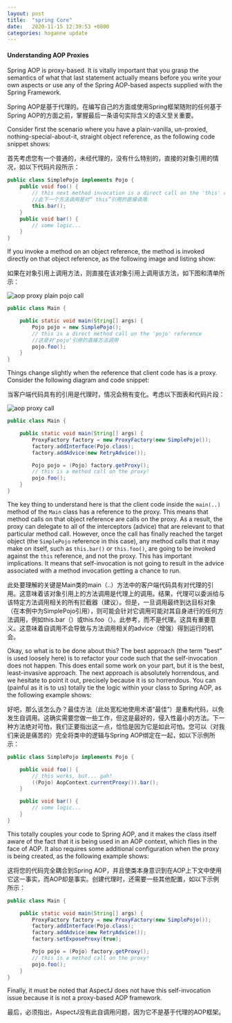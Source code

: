 ```yaml
---
layout: post
title:  "spring Core"
date:   2020-11-15 12:39:53 +0800
categories: hoganne update
---
```

####  Understanding AOP Proxies

Spring AOP is proxy-based. It is vitally important that you grasp the semantics of what that last statement actually means before you write your own aspects or use any of the Spring AOP-based aspects supplied with the Spring Framework.

Spring AOP是基于代理的。在编写自己的方面或使用Spring框架随附的任何基于Spring AOP的方面之前，掌握最后一条语句实际含义的语义至关重要。

Consider first the scenario where you have a plain-vanilla, un-proxied, nothing-special-about-it, straight object reference, as the following code snippet shows:

首先考虑您有一个普通的，未经代理的，没有什么特别的，直接的对象引用的情况，如以下代码片段所示：

```java
public class SimplePojo implements Pojo {
    public void foo() {
        // this next method invocation is a direct call on the 'this' reference
        //此下一个方法调用是对“ this”引用的直接调用
        this.bar();
    }
    public void bar() {
        // some logic...
    }
}
```

If you invoke a method on an object reference, the method is invoked directly on that object reference, as the following image and listing show:

如果在对象引用上调用方法，则直接在该对象引用上调用该方法，如下图和清单所示：

![aop proxy plain pojo call](https://docs.spring.io/spring-framework/docs/current/reference/html/images/aop-proxy-plain-pojo-call.png)

```java
public class Main {

    public static void main(String[] args) {
        Pojo pojo = new SimplePojo();
        // this is a direct method call on the 'pojo' reference
        //这是对'pojo'引用的直接方法调用
        pojo.foo();
    }
}
```

Things change slightly when the reference that client code has is a proxy. Consider the following diagram and code snippet:

当客户端代码具有的引用是代理时，情况会稍有变化。考虑以下图表和代码片段：

![aop proxy call](https://docs.spring.io/spring-framework/docs/current/reference/html/images/aop-proxy-call.png)



```java
public class Main {

    public static void main(String[] args) {
        ProxyFactory factory = new ProxyFactory(new SimplePojo());
        factory.addInterface(Pojo.class);
        factory.addAdvice(new RetryAdvice());

        Pojo pojo = (Pojo) factory.getProxy();
        // this is a method call on the proxy!
        pojo.foo();
    }
}
```

The key thing to understand here is that the client code inside the `main(..)` method of the `Main` class has a reference to the proxy. This means that method calls on that object reference are calls on the proxy. As a result, the proxy can delegate to all of the interceptors (advice) that are relevant to that particular method call. However, once the call has finally reached the target object (the `SimplePojo` reference in this case), any method calls that it may make on itself, such as `this.bar()` or `this.foo()`, are going to be invoked against the `this` reference, and not the proxy. This has important implications. It means that self-invocation is not going to result in the advice associated with a method invocation getting a chance to run.

此处要理解的关键是Main类的main（..）方法中的客户端代码具有对代理的引用。这意味着该对象引用上的方法调用是代理上的调用。结果，代理可以委派给与该特定方法调用相关的所有拦截器（建议）。但是，一旦调用最终到达目标对象（在本例中为SimplePojo引用），则可能会针对它调用可能对其自身进行的任何方法调用，例如this.bar（）或this.foo（）。此参考，而不是代理。这具有重要意义。这意味着自调用不会导致与方法调用相关的advice（增强）得到运行的机会。

Okay, so what is to be done about this? The best approach (the term "best" is used loosely here) is to refactor your code such that the self-invocation does not happen. This does entail some work on your part, but it is the best, least-invasive approach. The next approach is absolutely horrendous, and we hesitate to point it out, precisely because it is so horrendous. You can (painful as it is to us) totally tie the logic within your class to Spring AOP, as the following example shows:

好吧，那么该怎么办？最佳方法（此处宽松地使用术语“最佳”）是重构代码，以免发生自调用。这确实需要您做一些工作，但这是最好的，侵入性最小的方法。下一种方法绝对可怕，我们正要指出这一点，恰恰是因为它是如此可怕。您可以（对我们来说是痛苦的）完全将类中的逻辑与Spring AOP绑定在一起，如以下示例所示：

```java
public class SimplePojo implements Pojo {

    public void foo() {
        // this works, but... gah!
        ((Pojo) AopContext.currentProxy()).bar();
    }

    public void bar() {
        // some logic...
    }
}
```

This totally couples your code to Spring AOP, and it makes the class itself aware of the fact that it is being used in an AOP context, which flies in the face of AOP. It also requires some additional configuration when the proxy is being created, as the following example shows:

这将您的代码完全耦合到Spring AOP，并且使类本身意识到在AOP上下文中使用它这一事实，而AOP却是事实。创建代理时，还需要一些其他配置，如以下示例所示：

```java
public class Main {

    public static void main(String[] args) {
        ProxyFactory factory = new ProxyFactory(new SimplePojo());
        factory.addInterface(Pojo.class);
        factory.addAdvice(new RetryAdvice());
        factory.setExposeProxy(true);

        Pojo pojo = (Pojo) factory.getProxy();
        // this is a method call on the proxy!
        pojo.foo();
    }
}
```

Finally, it must be noted that AspectJ does not have this self-invocation issue because it is not a proxy-based AOP framework.

最后，必须指出，AspectJ没有此自调用问题，因为它不是基于代理的AOP框架。
